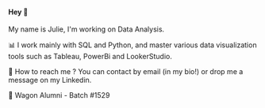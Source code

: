#### Hey 👋

My name is Julie, I'm working on Data Analysis.

📊 I work mainly with SQL and Python, and master various data visualization tools such as Tableau, PowerBi and LookerStudio.

💌 How to reach me ?
You can contact by email (in my bio!) or drop me a message on my Linkedin.

🚂 Wagon Alumni - Batch #1529
